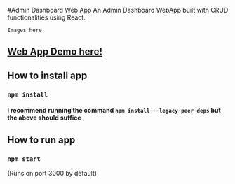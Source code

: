 #Admin Dashboard Web App
An Admin Dashboard WebApp built with CRUD functionalities using React.

```Images here ```

## [Web App Demo here!](https://react-admin-dashboard-crud.vercel.app/ecommerce)

## How to install app

### `npm install`

#### I recommend running the command `npm install --legacy-peer-deps` but the above should suffice

## How to run app

### `npm start`

(Runs on port 3000 by default)

